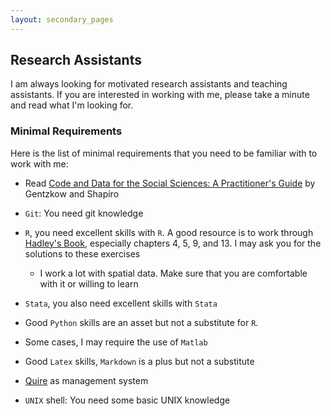 ```yaml
---
layout: secondary_pages
---
```


## Research Assistants
I am always looking for motivated research assistants and teaching assistants. If you are interested in working with me, please take a minute and read what I'm looking for.

### Minimal Requirements

Here is the list of minimal requirements that you need to be familiar with to work with me:

- Read [Code and Data for the Social Sciences: A Practitioner's Guide](https://web.stanford.edu/%7Egentzkow/research/CodeAndData.pdf) by Gentzkow and Shapiro

- `Git`: You need git knowledge 
- `R`, you need excellent skills with `R`. A good resource is to work through [Hadley's Book](https://r4ds.had.co.nz/index.html), especially chapters 4, 5, 9, and 13. I may ask you for the solutions to these exercises
    - I work a lot with spatial data. Make sure that you are comfortable with it or willing to learn
- `Stata`, you also need excellent skills with `Stata`        
- Good `Python` skills are an asset but not a substitute for `R`.
- Some cases, I may require the use of `Matlab`
- Good `Latex` skills, `Markdown` is a plus but not a substitute
- [Quire](https://quire.io) as management system 
- `UNIX` shell: You need some basic UNIX knowledge